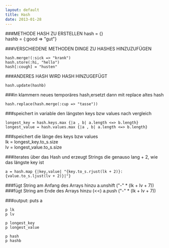 ```yaml
---
layout: default
title: Hash
date: 2013-01-28
---
```



##\#METHODE HASH ZU ERSTELLEN 
    hash = {}  
    hashb = {:good => "gut"\}

  

##\#VERSCHIEDENE METHODEN DINGE ZU HASHES HINZUZUFÜGEN

    hash.merge!(:sick => "krank")  
    hash.store(:hi, "hello")  
    hash[:cough] = "husten"


##\#ANDERES HASH WIRD HASH HINZUGEFÜGT

    hash.update(hashb)

##\#in klammern neues temporäres hash,ersetzt dann mit replace altes hash

    hash.replace(hash.merge(:cup => "tasse"))


##\#speichert in variable den längsten keys bzw values nach vergleich

    longest_key = hash.keys.max {|a , b| a.length <=> b.length}  
    longest_value = hash.values.max {|a , b| a.length <=> b.length}


##\#speichert die länge des keys bzw values  
    lk = longest_key.to_s.size  
    lv = longest_value.to_s.size


##\#iterates über das Hash und erzeugt Strings die genauso lang + 2, wie das längste key ist

    a = hash.map {|key,value| "{key.to_s.rjust(lk + 2)}: {value.to_s.ljust(lv + 2)}|"}

##\#fügt String am Anfang des Arrays hinzu
    a.unshift ("-" \* (lk + lv + 7))
##\#fügt String am Ende des Arrays hinzu (<<)
    a.push ("-" \* (lk + lv + 7))

##\#output:
    puts a

    p lk  
    p lv

    p longest_key  
    p longest_value

    p hash  
    p hashb
